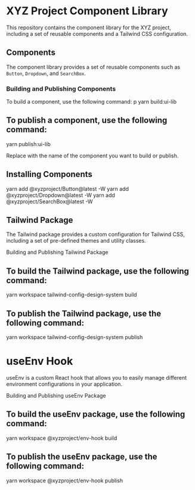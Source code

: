 # XYZ Project Component Library

This repository contains the component library for the XYZ project, including a set of reusable components and a Tailwind CSS configuration.

## Components

The component library provides a set of reusable components such as `Button`, `Dropdown`, and `SearchBox`.

### Building and Publishing Components

To build a component, use the following command:
p
yarn build:ui-lib <ComponentName> 

## To publish a component, use the following command:
yarn publish:ui-lib <ComponentName>

Replace <ComponentName> with the name of the component you want to build or publish.


## Installing Components
yarn add @xyzproject/Button@latest -W
yarn add @xyzproject/Dropdown@latest -W
yarn add @xyzproject/SearchBox@latest -W

## Tailwind Package
The Tailwind package provides a custom configuration for Tailwind CSS, including a set of pre-defined themes and utility classes.

Building and Publishing Tailwind Package

## To build the Tailwind package, use the following command:
 
yarn workspace tailwind-config-design-system build

## To publish the Tailwind package, use the following command:

yarn workspace tailwind-config-design-system publish

# useEnv Hook

useEnv is a custom React hook that allows you to easily manage different environment configurations in your application.

Building and Publishing useEnv Package

## To build the useEnv package, use the following command:
 
yarn workspace @xyzproject/env-hook build

## To publish the useEnv package, use the following command:

yarn workspace @xyzproject/env-hook publish


